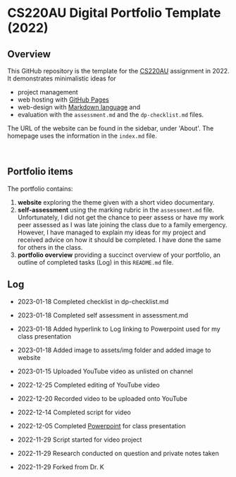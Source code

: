 # CS220AU Digital Portfolio Template (2022)
## Overview
This GitHub repository is the template for the [CS220AU](https://github.com/khofstadter/CS220AU) assignment in 2022. It demonstrates minimalistic ideas for 

- project management
- web hosting with [GitHub Pages](https://pages.github.com/) 
- web-design with [Markdown language](https://guides.github.com/features/mastering-markdown/) and
- evaluation with the `assessment.md` and the `dp-checklist.md` files. 

The URL of the website can be found in the sidebar, under 'About'. The homepage uses the information in the `index.md` file.

<br>

## Portfolio items
The portfolio contains:

1. **website** exploring the theme given with a short video documentary.
2. **self-assessment** using the marking rubric in the `assessment.md` file. Unfortunately, I did not get the chance to peer assess or have my work peer assessed as I was late joining the class due to a family emergency. However, I have managed to explain my ideas for my project and received advice on how it should be completed. I have done the same for others in the class.
3. **portfolio overview** providing a succinct overview of your portfolio, an outline of completed tasks (Log) in this `README.md` file.




## Log

- 2023-01-18 Completed checklist in dp-checklist.md

- 2023-01-18 Completed self assessment in assessment.md

- 2023-01-18 Added hyperlink to Log linking to Powerpoint used for my class presentation

- 2023-01-18 Added image to assets/img folder and added image to website

- 2023-01-15 Uploaded YouTube video as unlisted on channel

- 2022-12-25 Completed editing of YouTube video

- 2022-12-20 Recorded video to be uploaded onto YouTube

- 2022-12-14 Completed script for video

- 2022-12-05 Completed [Powerpoint](https://essexuniversity-my.sharepoint.com/:p:/g/personal/gc21675_essex_ac_uk/EV4J1X3p15RAle_WRvor1wIBvwz2cx11ZIJhC6CwL7qzHw?e=YWJTb1) for class presentation

- 2022-11-29 Script started for video project

- 2022-11-29 Research conducted on question and private notes taken

- 2022-11-29 Forked from Dr. K

<br>
